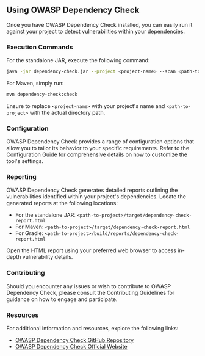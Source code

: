 ## Using OWASP Dependency Check

Once you have OWASP Dependency Check installed, you can easily run it against your project to detect vulnerabilities within your dependencies.

### Execution Commands

For the standalone JAR, execute the following command:

```sh
java -jar dependency-check.jar --project <project-name> --scan <path-to-project>
```

For Maven, simply run:

```sh
mvn dependency-check:check
```

Ensure to replace `<project-name>` with your project's name and `<path-to-project>` with the actual directory path.

### Configuration

OWASP Dependency Check provides a range of configuration options that allow you to tailor its behavior to your specific requirements. Refer to the Configuration Guide for comprehensive details on how to customize the tool's settings.

### Reporting

OWASP Dependency Check generates detailed reports outlining the vulnerabilities identified within your project's dependencies. Locate the generated reports at the following locations:

- For the standalone JAR: `<path-to-project>/target/dependency-check-report.html`
- For Maven: `<path-to-project>/target/dependency-check-report.html`
- For Gradle: `<path-to-project>/build/reports/dependency-check-report.html`

Open the HTML report using your preferred web browser to access in-depth vulnerability details.

### Contributing

Should you encounter any issues or wish to contribute to OWASP Dependency Check, please consult the Contributing Guidelines for guidance on how to engage and participate.

### Resources

For additional information and resources, explore the following links:

- [OWASP Dependency Check GitHub Repository](https://github.com/jeremylong/DependencyCheck)
- [OWASP Dependency Check Official Website](https://owasp.org/www-project-dependency-check/)
